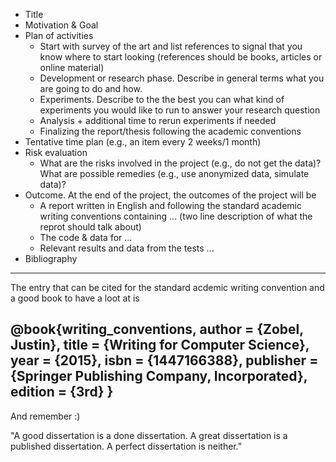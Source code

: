 * Title
* Motivation & Goal
* Plan of activities
	* Start with survey of the art and list references to signal that you know
	  where to start looking (references should be books, articles or online
	  material)
	* Development or research phase. Describe in general terms what you are going
	  to do and how.
	* Experiments. Describe to the the best you can what kind of experiments you
	  would like to run to answer your research question
	* Analysis + additional time to rerun experiments if needed
	* Finalizing the report/thesis following the academic conventions
* Tentative time plan (e.g., an item every 2 weeks/1 month) 
* Risk evaluation
  * What are the risks involved in the project (e.g., do not get the data)?
    What are possible remedies (e.g., use anonymized data, simulate data)?
* Outcome. At the end of the project, the outcomes of the project will be
  * A report written in English and following the standard academic writing
    conventions containing ... (two line description of what the reprot should talk about)
  * The code & data for ...
  * Relevant results and data from the tests ...
* Bibliography

--------
The entry that can be cited for the standard acdemic writing convention
and a good book to have a loot at is 

@book{writing_conventions,
author = {Zobel, Justin},
title = {Writing for Computer Science},
year = {2015},
isbn = {1447166388},
publisher = {Springer Publishing Company, Incorporated},
edition = {3rd}
}
--------
 And remember :)
 
 "A good dissertation is a done dissertation. A great dissertation is a 
 published dissertation. A perfect dissertation is neither."
